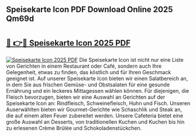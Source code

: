 ## Speisekarte Icon PDF Download Online 2025 Qm69d

# <h2><a href="http://gcb56m0.nevu.top/?p=Speisekarte+Icon">🔗 👉🔴 Speisekarte Icon 2025 PDF</a></h2>

[![Speisekarte Icon 2025 PDF](https://i.imgur.com/dBaPXMq.png)](http://gcb56m0.nevu.top/?p=Speisekarte+Icon)
Die Speisekarte Icon ist nicht nur eine Liste von Gerichten in einem Restaurant oder Café, sondern auch Ihre Gelegenheit, etwas zu finden, das köstlich und für Ihren Geschmack geeignet ist. Auf unserer Speisekarte Icon bieten wir einen Salatbereich an, in dem Sie aus frischen Gemüse- und Obstsalaten für eine gesunde Ernährung und ein leckeres Mittagessen wählen können. Für diejenigen, die Fleisch bevorzugen, bieten wir eine Auswahl an Gerichten auf der Speisekarte Icon an: Rindfleisch, Schweinefleisch, Huhn und Fisch. Unseren Auserwählten bieten wir Gourmet-Gerichte wie Schaschlik und Steak an, die auf einem alten Feuer zubereitet werden. Unsere Cafeteria bietet eine große Auswahl an Desserts, von traditionellen Kuchen und Kuchen bis hin zu erlesenen Crème Brûlée und Schokoladenstückchen.
